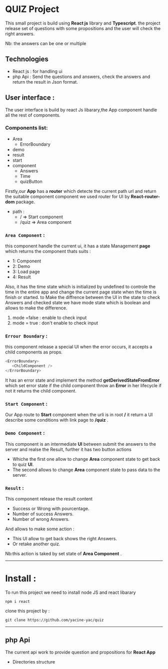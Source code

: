 # QUIZ Project 

This small project is build using **React js** library and **Typescript**.
the project release set of questions with some propositions and the user will check the right answers.

Nb: the answers can be one or multiple 

## Technologies 
* React js : for handling ui 
* php Api : Send the questions and answers, check the answers and return the result in Json format.
  
   
## User interface :
 The user interface is build by react Js libarary,the App component handle all the rest of components.
  ### Components list:
  * Area
      * ErrorBoundary
  * demo
  * result
  * start
  * component
     * Answers 
     * Time
     * quizButton
  
  Firstly,our **App** has a **router** which detecte the current path url and return the suitable component   component we used router for UI by  **React-router-dom** package.
 * path : 
      * /     =>  Start component
      * /quiz =>  Area  component  
 ### `Area Component` :
 this component handle the current ui, it has a state Management **page** which returns the component thats suits : 
 * 1: Component 
 * 2: Demo 
 * 3: Load page
 * 4: Result 
  
  Also, it has the time state which is initialized by undefined to controle the time in the entire app and change the current page state when the time is finish or started.
  to Make the diffrence between the UI in the state to check Answers and checked state we have mode state which is boolean and allows to make the difference.
  1. mode =false : enable to check input
  2. mode = true : don't enable to check input 
  
### `Errour Boundary` :
this component release a special UI when the error occurs, it accepts a child components as props. 
```javascript
<ErrorBoundary>
   <ChildComponent />
</ErrorBoundary>
```
It has an error state and implement the method **getDerivedStateFromError** which set error state if the child component throw an **Error** in her lifecycle if not it returns the child component.

### `Start Component` :
Our App route to **Start** component when the urli is in root **/** it return a UI describe some conditions with link page to **/quiz** .

### `Demo Component` :
This component is an intermediate **UI** between submit the answers to the server and realse the Result, further it has two button actions 
 * Whiche the first one allow to change **Area** component state to get back to quiz **UI**.
 * The second allows to change **Area** component state to pass data to the server.
 
### `Result` :
This component release the result content 
* Success or Wrong with pourcentage.
* Number of success Answers.
* Number of wrong Answers.

And allows to make some action :
* This UI allow to get back shows the right Answers.
* Or retake another quiz.
  
Nb:this action is taked by set state of **Area Component** .





---
# Install :
  To run this project we need to install node JS and react libarary
  ``` 
  npm i react
  ```
  clone this project by :
  ```
  git clone https://github.com/yacine-yac/quiz
  ```
  ___
## php Api
  
  The current api work to provide question and propositions for **React App** 

  * Directories structure  



